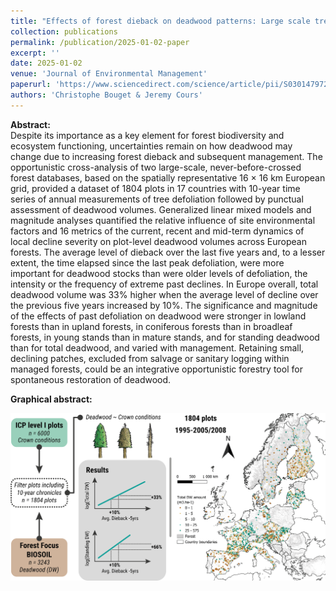 ```yaml
---
title: "Effects of forest dieback on deadwood patterns: Large scale trends from a cross-analysis of European databases"
collection: publications
permalink: /publication/2025-01-02-paper
excerpt: ''
date: 2025-01-02
venue: 'Journal of Environmental Management'
paperurl: 'https://www.sciencedirect.com/science/article/pii/S0301479725002919'
authors: 'Christophe Bouget & Jeremy Cours'
---
```


**Abstract:**\
Despite its importance as a key element for forest biodiversity and ecosystem functioning, uncertainties remain on how deadwood may change due to increasing forest dieback and subsequent management. The opportunistic cross-analysis of two large-scale, never-before-crossed forest databases, based on the spatially representative 16 × 16 km European grid, provided a dataset of 1804 plots in 17 countries with 10-year time series of annual measurements of tree defoliation followed by punctual assessment of deadwood volumes. Generalized linear mixed models and magnitude analyses quantified the relative influence of site environmental factors and 16 metrics of the current, recent and mid-term dynamics of local decline severity on plot-level deadwood volumes across European forests. The average level of dieback over the last five years and, to a lesser extent, the time elapsed since the last peak defoliation, were more important for deadwood stocks than were older levels of defoliation, the intensity or the frequency of extreme past declines. In Europe overall, total deadwood volume was 33% higher when the average level of decline over the previous five years increased by 10%. The significance and magnitude of the effects of past defoliation on deadwood were stronger in lowland forests than in upland forests, in coniferous forests than in broadleaf forests, in young stands than in mature stands, and for standing deadwood than for total deadwood, and varied with management. Retaining small, declining patches, excluded from salvage or sanitary logging within managed forests, could be an integrative opportunistic forestry tool for spontaneous restoration of deadwood.

**Graphical abstract:**

![image](/files/Figures/2025/JEM_Graphical_abstract.png)